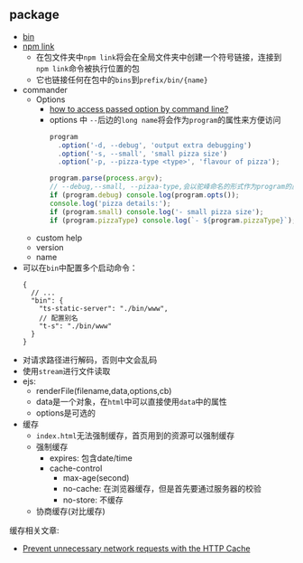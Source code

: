 ## package
* [bin](https://docs.npmjs.com/files/package.json#bin)
* [npm link](https://docs.npmjs.com/cli-commands/link.html)
  * 在包文件夹中`npm link`将会在全局文件夹中创建一个符号链接，连接到`npm link`命令被执行位置的包
  * 它也链接任何在包中的`bins`到`prefix/bin/{name}`
* commander
  * Options
    * [how to access passed option by command line?](https://github.com/tj/commander.js/#common-option-types-boolean-and-value)
    * options 中 `--`后边的`long name`将会作为`program`的属性来方便访问
        ```javascript
        program
          .option('-d, --debug', 'output extra debugging')
          .option('-s, --small', 'small pizza size')
          .option('-p, --pizza-type <type>', 'flavour of pizza');
        
        program.parse(process.argv);
        // --debug,--small, --pizaa-type,会以驼峰命名的形式作为program的属性
        if (program.debug) console.log(program.opts());
        console.log('pizza details:');
        if (program.small) console.log('- small pizza size');
        if (program.pizzaType) console.log(`- ${program.pizzaType}`);
        ```
  * custom help
  * version
  * name
* 可以在`bin`中配置多个启动命令：
    ```text
    {
      // ...
      "bin": {
        "ts-static-server": "./bin/www",
        // 配置别名
        "t-s": "./bin/www"
      }
    }
    ```
* 对请求路径进行解码，否则中文会乱码
* 使用`stream`进行文件读取
* ejs:
  * renderFile(filename,data,options,cb)
  * data是一个对象，在`html`中可以直接使用`data`中的属性
  * options是可选的
* 缓存
  * `index.html`无法强制缓存，首页用到的资源可以强制缓存
  * 强制缓存
    * expires: 包含date/time
    * cache-control
      * max-age(second)
      * no-cache: 在浏览器缓存，但是首先要通过服务器的校验
      * no-store: 不缓存
  * 协商缓存(对比缓存)


缓存相关文章:
* [Prevent unnecessary network requests with the HTTP Cache](https://web.dev/http-cache/)
